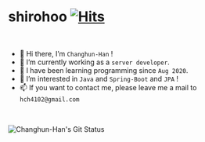 # shirohoo [![Hits](https://hits.seeyoufarm.com/api/count/incr/badge.svg?url=https%3A%2F%2Fgithub.com%2Fshirohoo%2Fhit-counter&count_bg=%2379C83D&title_bg=%23555555&icon=&icon_color=%23E7E7E7&title=hits&edge_flat=false)](https://hits.seeyoufarm.com)

<br/>

- 👋 Hi there, I’m `Changhun-Han` !
- 🌱 I’m currently working as a `server developer`.
- 📖 I have been learning programming since `Aug 2020`.
- 👀 I’m interested in `Java` and `Spring-Boot` and `JPA` !
- 📫 If you want to contact me, please leave me a mail to `hch4102@gmail.com`

<br/>

![Changhun-Han's Git Status](https://github-readme-stats.vercel.app/api?username=shirohoo&show_icons=true&theme=dark)
